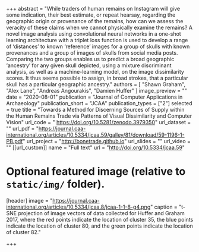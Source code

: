 +++
abstract = "While traders of human remains on Instagram will give some indication, their best estimate, or repeat hearsay, regarding the geographic origin or provenance of the remains, how can we assess the veracity of these claims when we cannot physically examine the remains? A novel image analysis using convolutional neural networks in a one-shot learning architecture with a triplet loss function is used to develop a range of ‘distances’ to known ‘reference’ images for a group of skulls with known provenances and a group of images of skulls from social media posts. Comparing the two groups enables us to predict a broad geographic ‘ancestry’ for any given skull depicted, using a mixture discriminant analysis, as well as a machine-learning model, on the image dissimilarity scores. It thus seems possible to assign, in broad strokes, that a particular skull has a particular geographic ancestry."
authors = [
"Shawn Graham",
"Alex Lane",
"Andreas Angourakis",
"Damien Huffer"
]
image_preview = ""
date = "2020-08-01"
publication = "Journal of Computer Applications in Archaeology"
publication_short = "JCAA"
publication_types = ["2"]
selected = true
title = "Towards a Method for Discerning Sources of Supply within the Human Remains Trade via Patterns of Visual Dissimilarity and Computer Vision"
url_code = " https://doi.org/10.5281/zenodo.3979350"
url_dataset = ""
url_pdf = "https://journal.caa-international.org/articles/10.5334/jcaa.59/galley/81/download/59-1196-1-PB.pdf"
url_project = "http://bonetrade.github.io"
url_slides = ""
url_video = ""
[[url_custom]]
name = "Full text"
url = "http://doi.org/10.5334/jcaa.59"

# Optional featured image (relative to `static/img/` folder).
[header]
image = "https://journal.caa-international.org/articles/10.5334/jcaa.8/jcaa-1-1-8-g4.png"
caption = "t-SNE projection of image vectors of data collected for Huffer and Graham 2017, where the red points indicate the location of cluster 35, the blue points indicate the location of cluster 80, and the green points indicate the location of cluster 82."

+++

